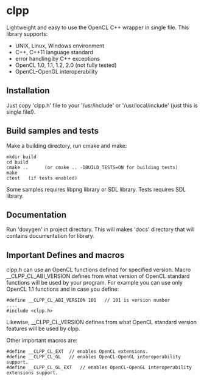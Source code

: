 # clpp
Lightweight and easy to use the OpenCL C++ wrapper in single file.
This library supports:

* UNIX, Linux, Windows environment
* C++, C++11 language standard
* error handling by C++ exceptions
* OpenCL 1.0, 1.1, 1.2, 2.0 (not fully tested)
* OpenCL-OpenGL interoperability

## Installation

Just copy 'clpp.h' file to your '/usr/include' or '/usr/local/include'
(just this is single file!).

## Build samples and tests

Make a building directory, run cmake and make:

    mkdir build
    cd build
    cmake ..      (or cmake .. -DBUILD_TESTS=ON for building tests)
    make
    ctest   (if tests enabled)

Some samples requires libpng library or SDL library. Tests requires SDL library.

## Documentation

Run 'doxygen' in project directory. This will makes 'docs' directory that will contains
documentation for library.

## Important Defines and macros

clpp.h can use an OpenCL functions defined for specified version. Macro \_\_CLPP\_CL\_ABI\_VERSION
defines from what version of OpenCL standard functions will be used by your program.
For example you can use only OpenCL 1.1 functions and in case you define:

    #define __CLPP_CL_ABI_VERSION 101   // 101 is version number
    ....
    #include <clpp.h>

Likewise, \_\_CLPP\_CL\_VERSION defines from what OpenCL standard version features will be used
by clpp.

Other important macros are:

    #define __CLPP_CL_EXT  // enables OpenCL extensions.
    #define __CLPP_CL_GL   // enables OpenCL-OpenGL interoperability support.
    #define __CLPP_CL_GL_EXT   // enables OpenCL-OpenGL interoperability extensions support.
